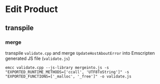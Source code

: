 # Edit Product

## transpile

### merge

transpile `validate.cpp` and merge `UpdateHostAboutError` into Emscripten generated JS file (`validate.js`)

```
emcc validate.cpp --js-library mergeinto.js -s "EXPORTED_RUNTIME_METHODS=['ccall', 'UTF8ToString']" -s "EXPORTED_FUNCTIONS=['_malloc', '_free']" -o validate.js
```
